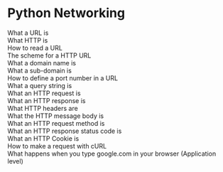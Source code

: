 # Python Networking
What a URL is  
What HTTP is  
How to read a URL  
The scheme for a HTTP URL  
What a domain name is  
What a sub-domain is  
How to define a port number in a URL  
What a query string is  
What an HTTP request is  
What an HTTP response is  
What HTTP headers are  
What the HTTP message body is  
What an HTTP request method is  
What an HTTP response status code is  
What an HTTP Cookie is  
How to make a request with cURL  
What happens when you type google.com in your browser (Application level)  
